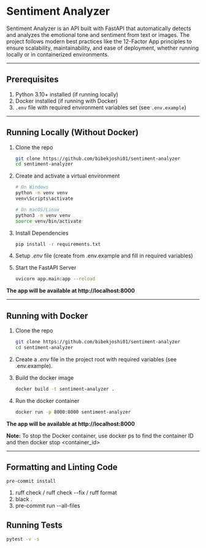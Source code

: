 # Sentiment Analyzer

Sentiment Analyzer is an API built with FastAPI that automatically detects and analyzes the emotional tone and sentiment from text or images. The project follows modern best practices like the 12-Factor App principles to ensure scalability, maintainability, and ease of deployment, whether running locally or in containerized environments.

---

## Prerequisites

1. Python 3.10+ installed (if running locally)
2. Docker installed (if running with Docker)
3. `.env` file with required environment variables set (see `.env.example`)

---

## Running Locally (Without Docker)

1. Clone the repo

   ```bash
   git clone https://github.com/bibekjoshi01/sentiment-analyzer
   cd sentiment-analyzer

2. Create and activate a virtual environment

    ```bash
    # On Windows
    python -m venv venv
    venv\Scripts\activate
   ```

    ```bash
    # On macOS/Linux
    python3 -m venv venv
    source venv/bin/activate
   ```

  3. Install Dependencies

     ```bash
     pip install -r requirements.txt

  4. Setup *.env* file (create from .env.example and fill in required variables)

  6. Start the FastAPI Server

     ```bash
     uvicorn app.main:app --reload

  **The app will be available at http://localhost:8000**

---

## Running with Docker

1. Clone the repo

   ```bash
   git clone https://github.com/bibekjoshi01/sentiment-analyzer
   cd sentiment-analyzer

2. Create a *.env* file in the project root with required variables (see .env.example).

4. Build the docker image

   ```bash
   docker build -t sentiment-analyzer .

5. Run the docker container

   ```bash
   docker run -p 8000:8000 sentiment-analyzer

**The app will be available at http://localhost:8000**

**Note:** To stop the Docker container, use docker ps to find the container ID and then docker stop <container_id>

---

## Formatting and Linting Code

   ```pre-commit install```

1. ruff check / ruff check --fix / ruff format
2. black .
3. pre-commit run --all-files

## Running Tests

   ```bash
   pytest -v -s
